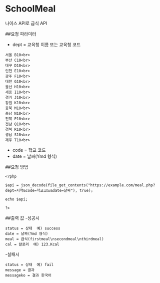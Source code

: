 # SchoolMeal
나이스 API로 급식 API

##요청 파라미터

- dept = 교육청 이름 또는 교육청 코드<br>
```
서울 B10<br>
부산 C10<br>
대구 D10<br>
인천 E10<br>
광주 F10<br>
대전 G10<br>
울산 H10<br>
세종 I10<br>
경기 J10<br>
강원 K10<br>
충북 M10<br>
충남 N10<br>
전북 P10<br>
전남 Q10<br>
경북 R10<br>
경남 S10<br>
제주 T10<br>
```
- code = 학교 코드<br>
- date = 날짜(Ymd 형식)<br>

##요청 방법
```
<?php

$api = json_decode(file_get_contents("https://example.com/meal.php?dept=지역&code=학교코드&date=날짜"), true);

echo $api;

?>
```

##출력 값
-성공시
```
status = 상태  예) success
date = 날짜(Ymd 형식)
meal = 급식(firstmeal\nsecondmeal\nthirdmeal)
cal = 칼로리  예) 123.Kcal
```
-실패시
```
status = 상태  예) fail
message = 결과
messageko = 결과 한국어
```
